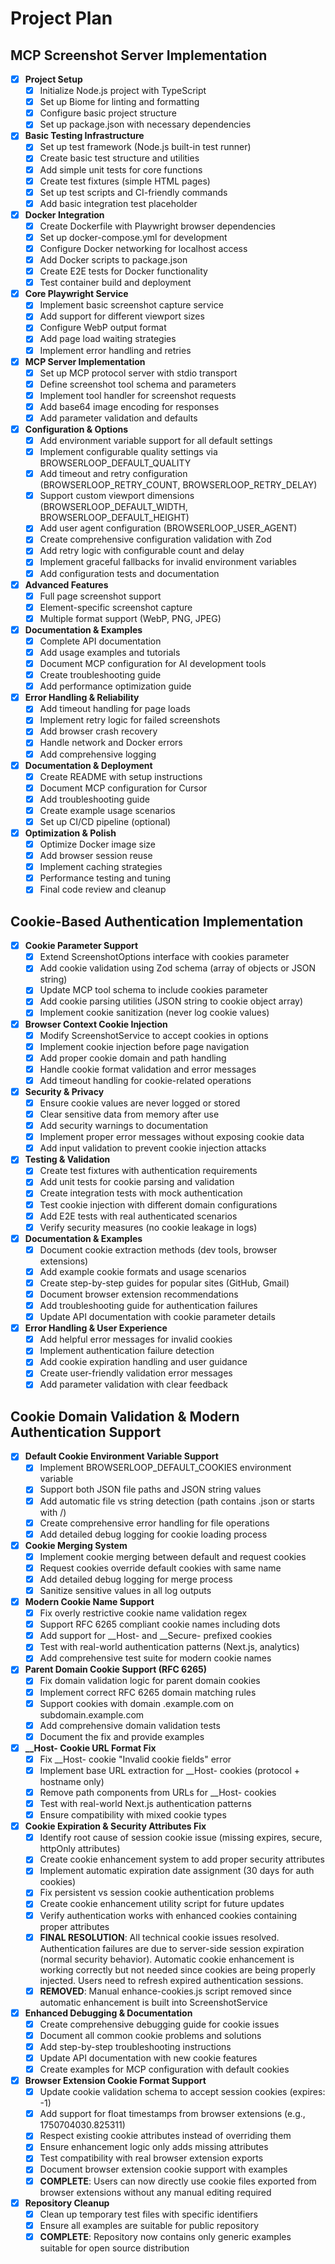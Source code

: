# Project Plan

## MCP Screenshot Server Implementation

- [x] **Project Setup**
  - [x] Initialize Node.js project with TypeScript
  - [x] Set up Biome for linting and formatting
  - [x] Configure basic project structure
  - [x] Set up package.json with necessary dependencies

- [x] **Basic Testing Infrastructure**
  - [x] Set up test framework (Node.js built-in test runner)
  - [x] Create basic test structure and utilities
  - [x] Add simple unit tests for core functions
  - [x] Create test fixtures (simple HTML pages)
  - [x] Set up test scripts and CI-friendly commands
  - [x] Add basic integration test placeholder

- [x] **Docker Integration**
  - [x] Create Dockerfile with Playwright browser dependencies
  - [x] Set up docker-compose.yml for development
  - [x] Configure Docker networking for localhost access
  - [x] Add Docker scripts to package.json
  - [x] Create E2E tests for Docker functionality
  - [x] Test container build and deployment

- [x] **Core Playwright Service**
  - [x] Implement basic screenshot capture service
  - [x] Add support for different viewport sizes
  - [x] Configure WebP output format
  - [x] Add page load waiting strategies
  - [x] Implement error handling and retries

- [x] **MCP Server Implementation**
  - [x] Set up MCP protocol server with stdio transport
  - [x] Define screenshot tool schema and parameters
  - [x] Implement tool handler for screenshot requests
  - [x] Add base64 image encoding for responses
  - [x] Add parameter validation and defaults

- [x] **Configuration & Options**
  - [x] Add environment variable support for all default settings
  - [x] Implement configurable quality settings via BROWSERLOOP_DEFAULT_QUALITY
  - [x] Add timeout and retry configuration (BROWSERLOOP_RETRY_COUNT, BROWSERLOOP_RETRY_DELAY)
  - [x] Support custom viewport dimensions (BROWSERLOOP_DEFAULT_WIDTH, BROWSERLOOP_DEFAULT_HEIGHT)
  - [x] Add user agent configuration (BROWSERLOOP_USER_AGENT)
  - [x] Create comprehensive configuration validation with Zod
  - [x] Add retry logic with configurable count and delay
  - [x] Implement graceful fallbacks for invalid environment variables
  - [x] Add configuration tests and documentation

- [x] **Advanced Features**
  - [x] Full page screenshot support
  - [x] Element-specific screenshot capture
  - [x] Multiple format support (WebP, PNG, JPEG)

- [x] **Documentation & Examples**
  - [x] Complete API documentation
  - [x] Add usage examples and tutorials
  - [x] Document MCP configuration for AI development tools
  - [x] Create troubleshooting guide
  - [x] Add performance optimization guide

- [x] **Error Handling & Reliability**
  - [x] Add timeout handling for page loads
  - [x] Implement retry logic for failed screenshots
  - [x] Add browser crash recovery
  - [x] Handle network and Docker errors
  - [x] Add comprehensive logging

- [x] **Documentation & Deployment**
  - [x] Create README with setup instructions
  - [x] Document MCP configuration for Cursor
  - [x] Add troubleshooting guide
  - [x] Create example usage scenarios
  - [x] Set up CI/CD pipeline (optional)

- [x] **Optimization & Polish**
  - [x] Optimize Docker image size
  - [x] Add browser session reuse
  - [x] Implement caching strategies
  - [x] Performance testing and tuning
  - [x] Final code review and cleanup

## Cookie-Based Authentication Implementation

- [x] **Cookie Parameter Support**
  - [x] Extend ScreenshotOptions interface with cookies parameter
  - [x] Add cookie validation using Zod schema (array of objects or JSON string)
  - [x] Update MCP tool schema to include cookies parameter
  - [x] Add cookie parsing utilities (JSON string to cookie object array)
  - [x] Implement cookie sanitization (never log cookie values)

- [x] **Browser Context Cookie Injection**
  - [x] Modify ScreenshotService to accept cookies in options
  - [x] Implement cookie injection before page navigation
  - [x] Add proper cookie domain and path handling
  - [x] Handle cookie format validation and error messages
  - [x] Add timeout handling for cookie-related operations

- [x] **Security & Privacy**
  - [x] Ensure cookie values are never logged or stored
  - [x] Clear sensitive data from memory after use
  - [x] Add security warnings to documentation
  - [x] Implement proper error messages without exposing cookie data
  - [x] Add input validation to prevent cookie injection attacks

- [x] **Testing & Validation**
  - [x] Create test fixtures with authentication requirements
  - [x] Add unit tests for cookie parsing and validation
  - [x] Create integration tests with mock authentication
  - [x] Test cookie injection with different domain configurations
  - [x] Add E2E tests with real authenticated scenarios
  - [x] Verify security measures (no cookie leakage in logs)

- [x] **Documentation & Examples**
  - [x] Document cookie extraction methods (dev tools, browser extensions)
  - [x] Add example cookie formats and usage scenarios
  - [x] Create step-by-step guides for popular sites (GitHub, Gmail)
  - [x] Document browser extension recommendations
  - [x] Add troubleshooting guide for authentication failures
  - [x] Update API documentation with cookie parameter details

- [x] **Error Handling & User Experience**
  - [x] Add helpful error messages for invalid cookies
  - [x] Implement authentication failure detection
  - [x] Add cookie expiration handling and user guidance
  - [x] Create user-friendly validation error messages
  - [x] Add parameter validation with clear feedback

## Cookie Domain Validation & Modern Authentication Support

- [x] **Default Cookie Environment Variable Support**
  - [x] Implement BROWSERLOOP_DEFAULT_COOKIES environment variable
  - [x] Support both JSON file paths and JSON string values
  - [x] Add automatic file vs string detection (path contains .json or starts with /)
  - [x] Create comprehensive error handling for file operations
  - [x] Add detailed debug logging for cookie loading process

- [x] **Cookie Merging System**
  - [x] Implement cookie merging between default and request cookies
  - [x] Request cookies override default cookies with same name
  - [x] Add detailed debug logging for merge process
  - [x] Sanitize sensitive values in all log outputs

- [x] **Modern Cookie Name Support**
  - [x] Fix overly restrictive cookie name validation regex
  - [x] Support RFC 6265 compliant cookie names including dots
  - [x] Add support for __Host- and __Secure- prefixed cookies
  - [x] Test with real-world authentication patterns (Next.js, analytics)
  - [x] Add comprehensive test suite for modern cookie names

- [x] **Parent Domain Cookie Support (RFC 6265)**
  - [x] Fix domain validation logic for parent domain cookies
  - [x] Implement correct RFC 6265 domain matching rules
  - [x] Support cookies with domain .example.com on subdomain.example.com
  - [x] Add comprehensive domain validation tests
  - [x] Document the fix and provide examples

- [x] **__Host- Cookie URL Format Fix**
  - [x] Fix __Host- cookie "Invalid cookie fields" error
  - [x] Implement base URL extraction for __Host- cookies (protocol + hostname only)
  - [x] Remove path components from URLs for __Host- cookies
  - [x] Test with real-world Next.js authentication patterns
  - [x] Ensure compatibility with mixed cookie types

- [x] **Cookie Expiration & Security Attributes Fix**
  - [x] Identify root cause of session cookie issue (missing expires, secure, httpOnly attributes)
  - [x] Create cookie enhancement system to add proper security attributes
  - [x] Implement automatic expiration date assignment (30 days for auth cookies)
  - [x] Fix persistent vs session cookie authentication problems
  - [x] Create cookie enhancement utility script for future updates
  - [x] Verify authentication works with enhanced cookies containing proper attributes
  - [x] **FINAL RESOLUTION**: All technical cookie issues resolved. Authentication failures are due to server-side session expiration (normal security behavior). Automatic cookie enhancement is working correctly but not needed since cookies are being properly injected. Users need to refresh expired authentication sessions.
  - [x] **REMOVED**: Manual enhance-cookies.js script removed since automatic enhancement is built into ScreenshotService

- [x] **Enhanced Debugging & Documentation**
  - [x] Create comprehensive debugging guide for cookie issues
  - [x] Document all common cookie problems and solutions
  - [x] Add step-by-step troubleshooting instructions
  - [x] Update API documentation with new cookie features
  - [x] Create examples for MCP configuration with default cookies

- [x] **Browser Extension Cookie Format Support**
  - [x] Update cookie validation schema to accept session cookies (expires: -1)
  - [x] Add support for float timestamps from browser extensions (e.g., 1750704030.825311)
  - [x] Respect existing cookie attributes instead of overriding them
  - [x] Ensure enhancement logic only adds missing attributes
  - [x] Test compatibility with real browser extension exports
  - [x] Document browser extension cookie support with examples
  - [x] **COMPLETE**: Users can now directly use cookie files exported from browser extensions without any manual editing required

- [x] **Repository Cleanup**
  - [x] Clean up temporary test files with specific identifiers
  - [x] Ensure all examples are suitable for public repository
  - [x] **COMPLETE**: Repository now contains only generic examples suitable for open source distribution
